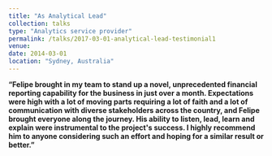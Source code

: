 ```yaml
---
title: "As Analytical Lead"
collection: talks
type: "Analytics service provider"
permalink: /talks/2017-03-01-analytical-lead-testimonial1
venue: 
date: 2014-03-01
location: "Sydney, Australia"
---
```


**“Felipe brought in my team to stand up a novel, unprecedented financial reporting capability for the business in just over a month. Expectations were high with a lot of moving parts requiring a lot of faith and a lot of communication with diverse stakeholders across the country, and Felipe brought everyone along the journey. His ability to listen, lead, learn and explain were instrumental to the project's success. I highly recommend him to anyone considering such an effort and hoping for a similar result or better.”**
